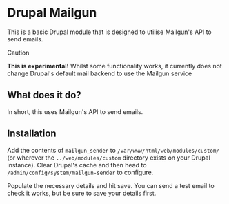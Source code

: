 # Drupal Mailgun

This is a basic Drupal module that is designed to utilise Mailgun's API to send emails.

> [!CAUTION]
> **This is experimental!** Whilst some functionality works, it currently does not change Drupal's default mail backend to use the Mailgun service

## What does it do?

In short, this uses Mailgun's API to send emails.

## Installation

Add the contents of `mailgun_sender` to `/var/www/html/web/modules/custom/` (or wherever the `../web/modules/custom` directory exists on your Drupal instance). Clear Drupal's cache and then head to `/admin/config/system/mailgun-sender` to configure.

Populate the necessary details and hit save. You can send a test email to check it works, but be sure to save your details first.